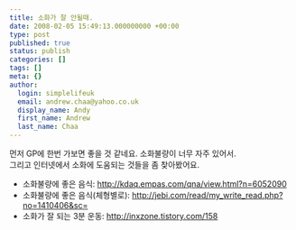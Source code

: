 ```yaml
---
title: 소화가 잘 안될때.
date: 2008-02-05 15:49:13.000000000 +00:00
type: post
published: true
status: publish
categories: []
tags: []
meta: {}
author:
  login: simplelifeuk
  email: andrew.chaa@yahoo.co.uk
  display_name: Andy
  first_name: Andrew
  last_name: Chaa
---
```

<p>먼저 GP에 한번 가보면 좋을 것 같네요. 소화불량이 너무 자주 있어서.<br />
그리고 인터넷에서 소화에 도움되는 것들을 좀 찾아봤어요.</p>
<ul>
<li>소화불량에 좋은 음식: <a href="http://kdaq.empas.com/qna/view.html?n=6052090">http://kdaq.empas.com/qna/view.html?n=6052090</a></li>
<li>소화불량에 좋은 음식(체형별로): <a href="http://jebi.com/read/my_write_read.php?no=1410406&amp;sc=">http://jebi.com/read/my_write_read.php?no=1410406&amp;sc=</a></li>
<li>소화가 잘 되는 3분 운동: <a href="http://inxzone.tistory.com/158">http://inxzone.tistory.com/158</a></li>
</ul>
